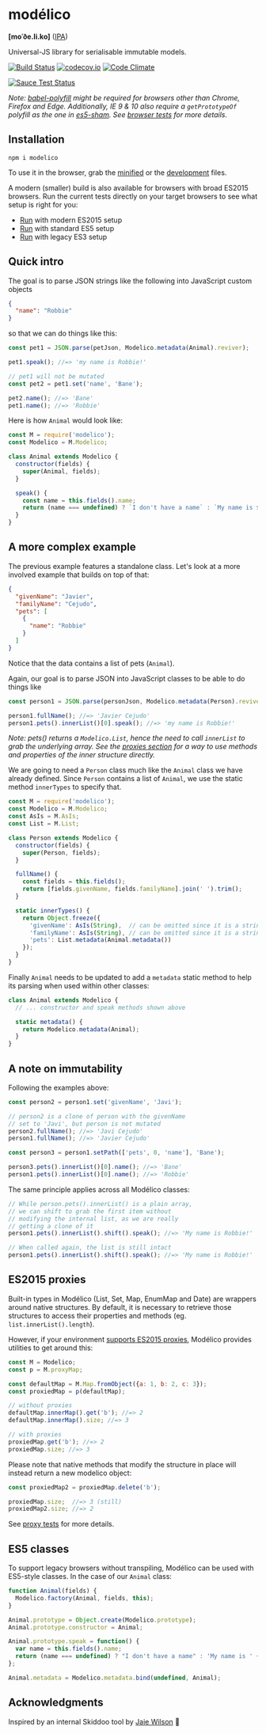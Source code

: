 # modélico

**\[moˈðe.li.ko\]** ([IPA](https://en.wikipedia.org/wiki/International_Phonetic_Alphabet))

Universal-JS library for serialisable immutable models.

[![Build Status](https://travis-ci.org/javiercejudo/modelico.svg?branch=master)](https://travis-ci.org/javiercejudo/modelico)
[![codecov.io](https://codecov.io/github/javiercejudo/modelico/coverage.svg?branch=master)](https://codecov.io/github/javiercejudo/modelico?branch=master)
[![Code Climate](https://codeclimate.com/github/javiercejudo/modelico/badges/gpa.svg)](https://codeclimate.com/github/javiercejudo/modelico)

[![Sauce Test Status](https://saucelabs.com/browser-matrix/modelico.svg)](https://saucelabs.com/u/modelico)

*Note: [babel-polyfill](https://babeljs.io/docs/usage/polyfill/) might be required
for browsers other than Chrome, Firefox and Edge. Additionally, IE 9 & 10 also require
a `getPrototypeOf` polyfill as the one in [es5-sham](https://github.com/es-shims/es5-shim#shams).
See [browser tests](test/browser) for more details.*

## Installation

    npm i modelico

To use it in the browser, grab the [minified](dist/modelico.min.js) or the
[development](dist/modelico.js) files.

A modern (smaller) build is also available for browsers with broad ES2015 browsers.
Run the current tests directly on your target browsers to see what setup is right for you:

- [Run](https://rawgit.com/javiercejudo/modelico/master/test/browser/es2015.html) with modern ES2015 setup
- [Run](https://rawgit.com/javiercejudo/modelico/master/test/browser/index.html) with standard ES5 setup
- [Run](https://rawgit.com/javiercejudo/modelico/master/test/browser/ie9_10.html) with legacy ES3 setup

## Quick intro

The goal is to parse JSON strings like the following into JavaScript custom objects

```JSON
{
  "name": "Robbie"
}
```

so that we can do things like this:

```js
const pet1 = JSON.parse(petJson, Modelico.metadata(Animal).reviver);

pet1.speak(); //=> 'my name is Robbie!'

// pet1 will not be mutated
const pet2 = pet1.set('name', 'Bane');

pet2.name(); //=> 'Bane'
pet1.name(); //=> 'Robbie'
```

Here is how `Animal` would look like:

```js
const M = require('modelico');
const Modelico = M.Modelico;

class Animal extends Modelico {
  constructor(fields) {
    super(Animal, fields);
  }

  speak() {
    const name = this.fields().name;
    return (name === undefined) ? `I don't have a name` : `My name is ${name}!`;
  }
}
```

## A more complex example

The previous example features a standalone class. Let's look at
a more involved example that builds on top of that:

```JSON
{
  "givenName": "Javier",
  "familyName": "Cejudo",
  "pets": [
    {
      "name": "Robbie"
    }
  ]
}
```

Notice that the data contains a list of pets (`Animal`).

Again, our goal is to parse JSON into JavaScript classes
to be able to do things like

```js
const person1 = JSON.parse(personJson, Modelico.metadata(Person).reviver);

person1.fullName(); //=> 'Javier Cejudo'
person1.pets().innerList()[0].speak(); //=> 'my name is Robbie!'
```

*Note: pets() returns a `Modelico.List`, hence the need to call `innerList`
to grab the underlying array. See the [proxies section](#es2015-proxies)
for a way to use methods and properties of the inner structure directly.*

We are going to need a `Person` class much like the `Animal`
class we have already defined. Since `Person` contains a list
of `Animal`, we use the static method `innerTypes` to specify
that.

```js
const M = require('modelico');
const Modelico = M.Modelico;
const AsIs = M.AsIs;
const List = M.List;

class Person extends Modelico {
  constructor(fields) {
    super(Person, fields);
  }

  fullName() {
    const fields = this.fields();
    return [fields.givenName, fields.familyName].join(' ').trim();
  }

  static innerTypes() {
    return Object.freeze({
      'givenName': AsIs(String),  // can be omitted since it is a string
      'familyName': AsIs(String), // can be omitted since it is a string
      'pets': List.metadata(Animal.metadata())
    });
  }
}
```

Finally `Animal` needs to be updated to add a `metadata` static
method to help its parsing when used within other classes:

```js
class Animal extends Modelico {
  // ... constructor and speak methods shown above

  static metadata() {
    return Modelico.metadata(Animal);
  }
}
```

## A note on immutability

Following the examples above:

```js
const person2 = person1.set('givenName', 'Javi');

// person2 is a clone of person with the givenName
// set to 'Javi', but person is not mutated
person2.fullName(); //=> 'Javi Cejudo'
person1.fullName(); //=> 'Javier Cejudo'

const person3 = person1.setPath(['pets', 0, 'name'], 'Bane');

person3.pets().innerList()[0].name(); //=> 'Bane'
person1.pets().innerList()[0].name(); //=> 'Robbie'
```

The same principle applies across all Modélico classes:

```js
// While person.pets().innerList() is a plain array,
// we can shift to grab the first item without
// modifying the internal list, as we are really
// getting a clone of it
person1.pets().innerList().shift().speak(); //=> 'My name is Robbie!'

// When called again, the list is still intact
person1.pets().innerList().shift().speak(); //=> 'My name is Robbie!'
```

## ES2015 proxies

Built-in types in Modélico (List, Set, Map, EnumMap and Date)
are wrappers around native structures. By default, it is necessary to
retrieve those structures to access their properties and methods
(eg. `list.innerList().length`).

However, if your environment
[supports ES2015 proxies](https://kangax.github.io/compat-table/es6/#test-Proxy),
Modélico provides utilities to get around this:

```js
const M = Modelico;
const p = M.proxyMap;

const defaultMap = M.Map.fromObject({a: 1, b: 2, c: 3});
const proxiedMap = p(defaultMap);

// without proxies
defaultMap.innerMap().get('b'); //=> 2
defaultMap.innerMap().size; //=> 3

// with proxies
proxiedMap.get('b'); //=> 2
proxiedMap.size; //=> 3
```

Please note that native methods that modify the structure in place will
instead return a new modelico object:

```js
const proxiedMap2 = proxiedMap.delete('b');

proxiedMap.size;  //=> 3 (still)
proxiedMap2.size; //=> 2
```

See [proxy tests](test/proxies) for more details.

## ES5 classes

To support legacy browsers without transpiling, Modélico can be used
with ES5-style classes. In the case of our `Animal` class:

```js
function Animal(fields) {
  Modelico.factory(Animal, fields, this);
}

Animal.prototype = Object.create(Modelico.prototype);
Animal.prototype.constructor = Animal;

Animal.prototype.speak = function() {
  var name = this.fields().name;
  return (name === undefined) ? "I don't have a name" : 'My name is ' + name + '!';
};

Animal.metadata = Modelico.metadata.bind(undefined, Animal);
```

## Acknowledgments

Inspired by an internal Skiddoo tool by [Jaie Wilson](https://github.com/jaiew) :bow:
